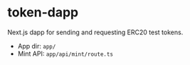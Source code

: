 # token-dapp

Next.js dapp for sending and requesting ERC20 test tokens.

- App dir: `app/`
- Mint API: `app/api/mint/route.ts`


